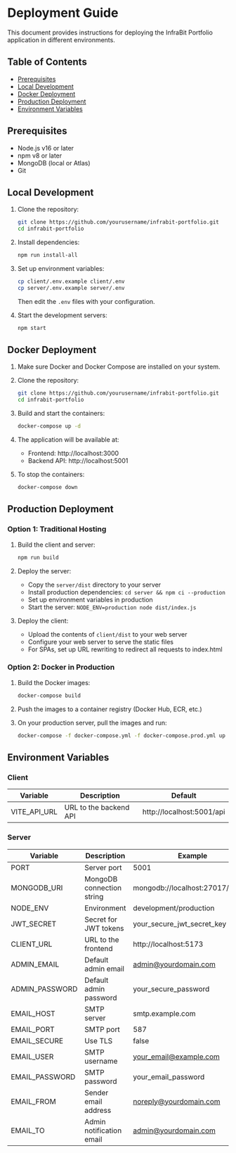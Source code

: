 # Deployment Guide

This document provides instructions for deploying the InfraBit Portfolio application in different environments.

## Table of Contents

- [Prerequisites](#prerequisites)
- [Local Development](#local-development)
- [Docker Deployment](#docker-deployment)
- [Production Deployment](#production-deployment)
- [Environment Variables](#environment-variables)

## Prerequisites

- Node.js v16 or later
- npm v8 or later
- MongoDB (local or Atlas)
- Git

## Local Development

1. Clone the repository:
   ```bash
   git clone https://github.com/yourusername/infrabit-portfolio.git
   cd infrabit-portfolio
   ```

2. Install dependencies:
   ```bash
   npm run install-all
   ```

3. Set up environment variables:
   ```bash
   cp client/.env.example client/.env
   cp server/.env.example server/.env
   ```
   
   Then edit the `.env` files with your configuration.

4. Start the development servers:
   ```bash
   npm start
   ```

## Docker Deployment

1. Make sure Docker and Docker Compose are installed on your system.

2. Clone the repository:
   ```bash
   git clone https://github.com/yourusername/infrabit-portfolio.git
   cd infrabit-portfolio
   ```

3. Build and start the containers:
   ```bash
   docker-compose up -d
   ```

4. The application will be available at:
   - Frontend: http://localhost:3000
   - Backend API: http://localhost:5001

5. To stop the containers:
   ```bash
   docker-compose down
   ```

## Production Deployment

### Option 1: Traditional Hosting

1. Build the client and server:
   ```bash
   npm run build
   ```

2. Deploy the server:
   - Copy the `server/dist` directory to your server
   - Install production dependencies: `cd server && npm ci --production`
   - Set up environment variables in production
   - Start the server: `NODE_ENV=production node dist/index.js`

3. Deploy the client:
   - Upload the contents of `client/dist` to your web server
   - Configure your web server to serve the static files
   - For SPAs, set up URL rewriting to redirect all requests to index.html

### Option 2: Docker in Production

1. Build the Docker images:
   ```bash
   docker-compose build
   ```

2. Push the images to a container registry (Docker Hub, ECR, etc.)

3. On your production server, pull the images and run:
   ```bash
   docker-compose -f docker-compose.yml -f docker-compose.prod.yml up -d
   ```

## Environment Variables

### Client

| Variable      | Description           | Default                   |
|---------------|-----------------------|---------------------------|
| VITE_API_URL  | URL to the backend API| http://localhost:5001/api |

### Server

| Variable       | Description                | Example                        |
|----------------|----------------------------|--------------------------------|
| PORT           | Server port                | 5001                           |
| MONGODB_URI    | MongoDB connection string  | mongodb://localhost:27017/infrabit |
| NODE_ENV       | Environment                | development/production         |
| JWT_SECRET     | Secret for JWT tokens      | your_secure_jwt_secret_key     |
| CLIENT_URL     | URL to the frontend        | http://localhost:5173          |
| ADMIN_EMAIL    | Default admin email        | admin@yourdomain.com           |
| ADMIN_PASSWORD | Default admin password     | your_secure_password           |
| EMAIL_HOST     | SMTP server                | smtp.example.com               |
| EMAIL_PORT     | SMTP port                  | 587                            |
| EMAIL_SECURE   | Use TLS                    | false                          |
| EMAIL_USER     | SMTP username              | your_email@example.com         |
| EMAIL_PASSWORD | SMTP password              | your_email_password            |
| EMAIL_FROM     | Sender email address       | noreply@yourdomain.com         |
| EMAIL_TO       | Admin notification email   | admin@yourdomain.com           |
